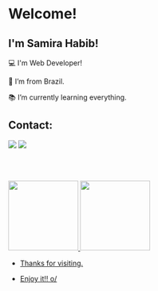 # Welcome!

 

## I'm Samira Habib!

 

:computer: I'm Web Developer!

:house_with_garden: I’m from Brazil.

:books: I’m currently learning everything.

## Contact:

<div class="main">
 <a href="https://www.linkedin.com/in/samira-habib-45a46b1b6/" target="_blank"><img loading="lazy" src="https://img.shields.io/badge/-LinkedIn-%230077B5?style=for-the-badge&logo=linkedin&logoColor=white" target="_blank"></a>
 <a href="mailto:samirahabib08@gmail.com"><img loading="lazy" src="https://img.shields.io/badge/Gmail-D14836?style=for-the-badge&logo=gmail&logoColor=white" target="_blank"></a>
</div>

<br></br>

<div class="footer">
 <a href="https://github.com/SamiraHabib">
 <img height="140em" src="https://github-readme-stats.vercel.app/api/top-langs/?username=SamiraHabib&layout=compact&langs_count=7&theme=dracula"/>
 <img height="140em" padding="5" src="https://github-readme-stats.vercel.app/api?username=SamiraHabib&show_icons=true&theme=dracula&include_all_commits=true&count_private=true"/>

</div>

- Thanks for visiting.

- Enjoy it!! o/
